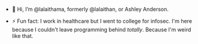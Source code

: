 - 👋 Hi, I’m @lalaithama, formerly @lalaithan, or Ashley Anderson.

- ⚡ Fun fact: I work in healthcare but I went to college for infosec. I'm here because I couldn't leave programming behind *totally*. Because I'm weird like that. 

<!---
lalaithama/lalaithama is a ✨ special ✨ repository because its `README.md` (this file) appears on your GitHub profile.
You can click the Preview link to take a look at your changes.
--->
